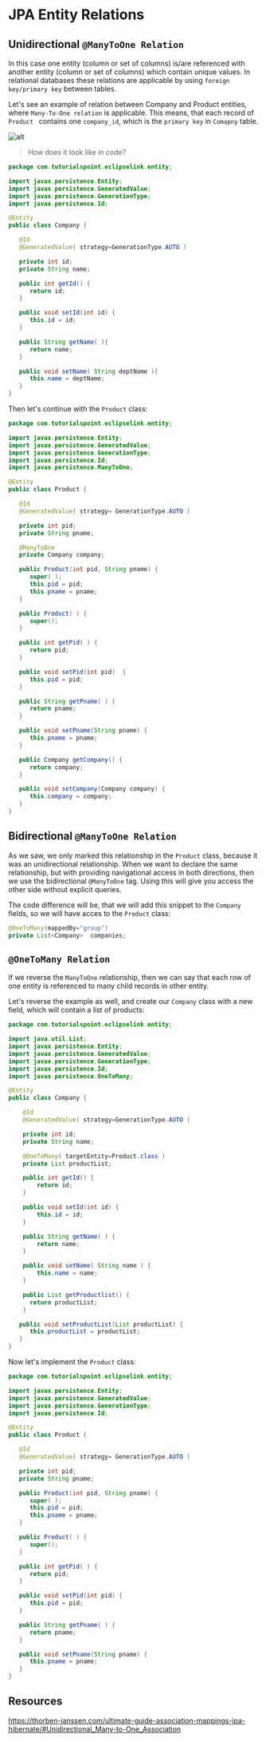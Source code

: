 # JPA Entity Relations

## Unidirectional `@ManyToOne Relation`

In this case one entity (column or set of columns) is/are referenced with another entity (column or set of columns) which contain unique values. In
 relational databases these relations are applicable by using `foreign key/primary key` between tables.

 Let's see an example of relation between Company and Product entities, where `Many-To-One relation` is applicable. This means, that each record of `Product
 ` contains one `company_id`, which is the `primary key` in `Comapny` table.

 ![alt](https://grokonez.com/wp-content/uploads/2017/04/Spring-Jpa-One-To-Many-Relationship.png)

 > How does it look like in code?

```java
package com.tutorialspoint.eclipselink.entity;

import javax.persistence.Entity;
import javax.persistence.GeneratedValue;
import javax.persistence.GenerationType;
import javax.persistence.Id;

@Entity
public class Company {

   @Id
   @GeneratedValue( strategy=GenerationType.AUTO )

   private int id;
   private String name;

   public int getId() {
      return id;
   }

   public void setId(int id) {
      this.id = id;
   }

   public String getName( ){
      return name;
   }

   public void setName( String deptName ){
      this.name = deptName;
   }
}
```

Then let's continue with the `Product` class:

```java
package com.tutorialspoint.eclipselink.entity;

import javax.persistence.Entity;
import javax.persistence.GeneratedValue;
import javax.persistence.GenerationType;
import javax.persistence.Id;
import javax.persistence.ManyToOne;

@Entity
public class Product {

   @Id
   @GeneratedValue( strategy= GenerationType.AUTO )

   private int pid;
   private String pname;

   @ManyToOne
   private Company company;

   public Product(int pid, String pname) {
      super( );
      this.pid = pid;
      this.pname = pname;
   }

   public Product( ) {
      super();
   }

   public int getPid( ) {
      return pid;
   }

   public void setPid(int pid)  {
      this.pid = pid;
   }

   public String getPname( ) {
      return pname;
   }

   public void setPname(String pname) {
      this.pname = pname;
   }

   public Company getCompany() {
      return company;
   }

   public void setCompany(Company company) {
      this.company = company;
   }
}
```

## Bidirectional `@ManyToOne Relation`

As we saw, we only marked this relationship in the `Product` class, because it was an unidirectional relationship. When we want to declare the same
 relationship, but with providing navigational access in both directions, then we use the bidirectional `@ManyToOne` tag. Using this will give you access the
  other side without explicit queries.

The code difference will be, that we will add this snippet to the `Company` fields, so we will have acces to the `Product` class:

```java
@OneToMany(mappedBy="group")
private List<Company>  companies;
```


## `@OneToMany Relation`

If we reverse the `ManyToOne` relationship, then we can say that each row of one entity is referenced to many child records in other entity.

Let's reverse the example as well, and create our `Company` class with a new field, which will contain a list of products:

```java
package com.tutorialspoint.eclipselink.entity;

import java.util.List;
import javax.persistence.Entity;
import javax.persistence.GeneratedValue;
import javax.persistence.GenerationType;
import javax.persistence.Id;
import javax.persistence.OneToMany;

@Entity
public class Company {

    @Id
    @GeneratedValue( strategy=GenerationType.AUTO )

    private int id;
    private String name;

    @OneToMany( targetEntity=Product.class )
    private List productList;

    public int getId() {
    	return id;
    }

    public void setId(int id) {
    	this.id = id;
    }

    public String getName( ) {
    	return name;
    }

    public void setName( String name ) {
    	this.name = name;
    }

    public List getProductlist() {
      return productList;
    }

   public void setProductList(List productList) {
      this.productList = productList;
   }
}
```

Now let's implement the `Product` class:

```java
package com.tutorialspoint.eclipselink.entity;

import javax.persistence.Entity;
import javax.persistence.GeneratedValue;
import javax.persistence.GenerationType;
import javax.persistence.Id;

@Entity
public class Product {

   @Id
   @GeneratedValue( strategy= GenerationType.AUTO )

   private int pid;
   private String pname;

   public Product(int pid, String pname) {
      super( );
      this.pid = pid;
      this.pname = pname;
   }

   public Product( ) {
      super();
   }

   public int getPid( ) {
      return pid;
   }

   public void setPid(int pid) {
      this.pid = pid;
   }

   public String getPname( ) {
      return pname;
   }

   public void setPname(String pname) {
      this.pname = pname;
   }
}
```

## Resources

https://thorben-janssen.com/ultimate-guide-association-mappings-jpa-hibernate/#Unidirectional_Many-to-One_Association
